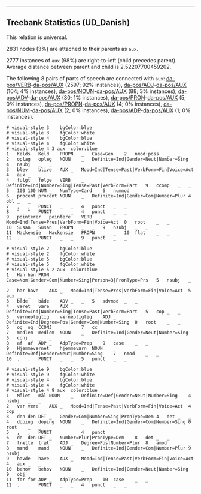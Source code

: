 

--------------------------------------------------------------------------------

## Treebank Statistics (UD_Danish)

This relation is universal.

2831 nodes (3%) are attached to their parents as `aux`.

2777 instances of `aux` (98%) are right-to-left (child precedes parent).
Average distance between parent and child is 2.52207700459202.

The following 8 pairs of parts of speech are connected with `aux`: [da-pos/VERB]()-[da-pos/AUX]() (2597; 92% instances), [da-pos/ADJ]()-[da-pos/AUX]() (104; 4% instances), [da-pos/NOUN]()-[da-pos/AUX]() (88; 3% instances), [da-pos/ADV]()-[da-pos/AUX]() (30; 1% instances), [da-pos/PRON]()-[da-pos/AUX]() (5; 0% instances), [da-pos/PROPN]()-[da-pos/AUX]() (4; 0% instances), [da-pos/NUM]()-[da-pos/AUX]() (2; 0% instances), [da-pos/ADP]()-[da-pos/AUX]() (1; 0% instances).


~~~ conllu
# visual-style 3	bgColor:blue
# visual-style 3	fgColor:white
# visual-style 4	bgColor:blue
# visual-style 4	fgColor:white
# visual-style 4 3 aux	color:blue
1	Kelds	Keld	PROPN	_	Case=Gen	2	nmod:poss	_	_
2	oplæg	oplæg	NOUN	_	Definite=Ind|Gender=Neut|Number=Sing	4	nsubj	_	_
3	blev	blive	AUX	_	Mood=Ind|Tense=Past|VerbForm=Fin|Voice=Act	4	aux	_	_
4	fulgt	følge	VERB	_	Definite=Ind|Number=Sing|Tense=Past|VerbForm=Part	9	ccomp	_	_
5	100	100	NUM	_	NumType=Card	6	nummod	_	_
6	procent	procent	NOUN	_	Definite=Ind|Gender=Com|Number=Plur	4	obl	_	_
7	,	,	PUNCT	_	_	4	punct	_	_
8	"	"	PUNCT	_	_	4	punct	_	_
9	pointerer	pointere	VERB	_	Mood=Ind|Tense=Pres|VerbForm=Fin|Voice=Act	0	root	_	_
10	Susan	Susan	PROPN	_	_	9	nsubj	_	_
11	Mackensie	Mackensie	PROPN	_	_	10	flat	_	_
12	.	.	PUNCT	_	_	9	punct	_	_

~~~


~~~ conllu
# visual-style 2	bgColor:blue
# visual-style 2	fgColor:white
# visual-style 5	bgColor:blue
# visual-style 5	fgColor:white
# visual-style 5 2 aux	color:blue
1	Han	han	PRON	_	Case=Nom|Gender=Com|Number=Sing|Person=3|PronType=Prs	5	nsubj	_	_
2	har	have	AUX	_	Mood=Ind|Tense=Pres|VerbForm=Fin|Voice=Act	5	aux	_	_
3	både	både	ADV	_	_	5	advmod	_	_
4	været	være	AUX	_	Definite=Ind|Number=Sing|Tense=Past|VerbForm=Part	5	cop	_	_
5	værnepligtig	værnepligtig	ADJ	_	Definite=Ind|Degree=Pos|Gender=Com|Number=Sing	0	root	_	_
6	og	og	CCONJ	_	_	7	cc	_	_
7	medlem	medlem	NOUN	_	Definite=Ind|Gender=Neut|Number=Sing	5	conj	_	_
8	af	af	ADP	_	AdpType=Prep	9	case	_	_
9	Hjemmeværnet	hjemmeværn	NOUN	_	Definite=Def|Gender=Neut|Number=Sing	7	nmod	_	_
10	.	.	PUNCT	_	_	5	punct	_	_

~~~


~~~ conllu
# visual-style 9	bgColor:blue
# visual-style 9	fgColor:white
# visual-style 4	bgColor:blue
# visual-style 4	fgColor:white
# visual-style 4 9 aux	color:blue
1	Målet	mål	NOUN	_	Definite=Def|Gender=Neut|Number=Sing	4	nsubj	_	_
2	var	være	AUX	_	Mood=Ind|Tense=Past|VerbForm=Fin|Voice=Act	4	cop	_	_
3	den	den	DET	_	Gender=Com|Number=Sing|PronType=Dem	4	det	_	_
4	doping	doping	NOUN	_	Definite=Ind|Gender=Com|Number=Sing	0	root	_	_
5	,	,	PUNCT	_	_	4	punct	_	_
6	de	den	DET	_	Number=Plur|PronType=Dem	8	det	_	_
7	trætte	træt	ADJ	_	Degree=Pos|Number=Plur	8	amod	_	_
8	mænd	mand	NOUN	_	Definite=Ind|Gender=Com|Number=Plur	9	nsubj	_	_
9	havde	have	AUX	_	Mood=Ind|Tense=Past|VerbForm=Fin|Voice=Act	4	aux	_	_
10	behov	behov	NOUN	_	Definite=Ind|Gender=Neut|Number=Sing	9	obj	_	_
11	for	for	ADP	_	AdpType=Prep	10	case	_	_
12	.	.	PUNCT	_	_	4	punct	_	_

~~~


